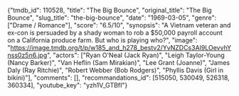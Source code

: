 {"tmdb_id": 110528, "title": "The Big Bounce", "original_title": "The Big Bounce", "slug_title": "the-big-bounce", "date": "1969-03-05", "genre": ["Drame / Romance"], "score": "6.5/10", "synopsis": "A Vietnam veteran and ex-con is persuaded by a shady woman to rob a $50,000 payroll account on a California produce farm. But who is playing who?", "image": "https://image.tmdb.org/t/p/w185_and_h278_bestv2/YvNZDCs3AI9LOevvhYnss0z5n6.jpg", "actors": ["Ryan O'Neal (Jack Ryan)", "Leigh Taylor-Young (Nancy Barker)", "Van Heflin (Sam Mirakian)", "Lee Grant (Joanne)", "James Daly (Ray Ritchie)", "Robert Webber (Bob Rodgers)", "Phyllis Davis (Girl in bikini)"], "comments": [], "recommandations_id": [515050, 530049, 526318, 360334], "youtube_key": "yzh1V_GTBfI"}